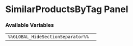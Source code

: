# SimilarProductsByTag Panel

### Available Variables
|||
|---|---|
| `%%GLOBAL_HideSectionSeparator%%` |
